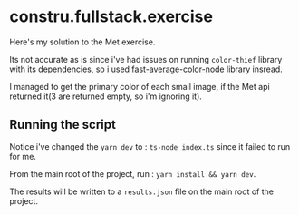 # constru.fullstack.exercise
Here's my solution to the Met exercise.

Its not accurate as is since i've had issues on running `color-thief` library with its dependencies, so i used [fast-average-color-node]() library insread.

I managed to get the primary color of each small image, if the Met api returned it(3 are returned empty, so i'm ignoring it).

## Running the script
Notice i've changed the `yarn dev` to : `ts-node index.ts` since it failed to run for me.

From the main root of the project, run : `yarn install && yarn dev`.

The results will be written to a `results.json` file on the main root of the project.